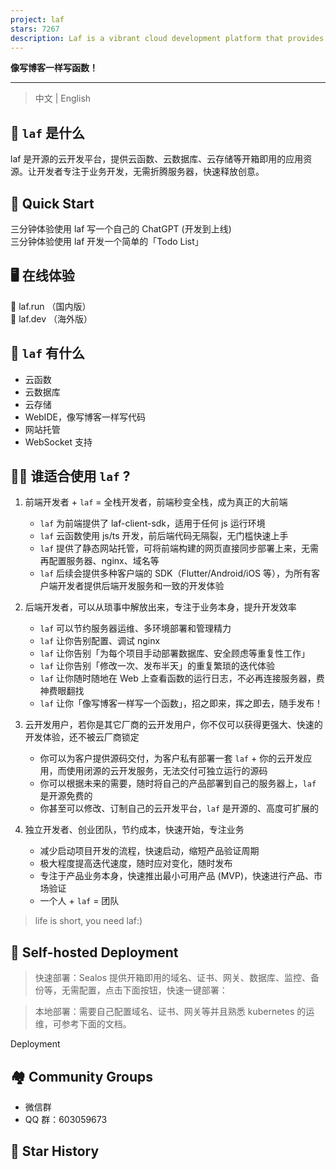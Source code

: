 ```yaml
---
project: laf
stars: 7267
description: Laf is a vibrant cloud development platform that provides essential tools like cloud functions, databases, and storage solutions. It enables developers to quickly unleash their creativity and bring innovative ideas to life with ease.
---
```


**像写博客一样写函数！**

* * *

> 中文 | English

👀 `laf` 是什么
------------

laf 是开源的云开发平台，提供云函数、云数据库、云存储等开箱即用的应用资源。让开发者专注于业务开发，无需折腾服务器，快速释放创意。

🚀 Quick Start
--------------

三分钟体验使用 laf 写一个自己的 ChatGPT (开发到上线)  
三分钟体验使用 laf 开发一个简单的「Todo List」

🖥 在线体验
-------

🎉 laf.run （国内版）  
🎉 laf.dev （海外版）

🎉 `laf` 有什么
------------

-   云函数
-   云数据库
-   云存储
-   WebIDE，像写博客一样写代码
-   网站托管
-   WebSocket 支持

👨‍💻 谁适合使用 `laf` ?
-------------------

1.  前端开发者 + `laf` = 全栈开发者，前端秒变全栈，成为真正的大前端
    
    -   `laf` 为前端提供了 laf-client-sdk，适用于任何 js 运行环境
    -   `laf` 云函数使用 js/ts 开发，前后端代码无隔裂，无门槛快速上手
    -   `laf` 提供了静态网站托管，可将前端构建的网页直接同步部署上来，无需再配置服务器、nginx、域名等
    -   `laf` 后续会提供多种客户端的 SDK（Flutter/Android/iOS 等），为所有客户端开发者提供后端开发服务和一致的开发体验
2.  后端开发者，可以从琐事中解放出来，专注于业务本身，提升开发效率
    
    -   `laf` 可以节约服务器运维、多环境部署和管理精力
    -   `laf` 让你告别配置、调试 nginx
    -   `laf` 让你告别「为每个项目手动部署数据库、安全顾虑等重复性工作」
    -   `laf` 让你告别「修改一次、发布半天」的重复繁琐的迭代体验
    -   `laf` 让你随时随地在 Web 上查看函数的运行日志，不必再连接服务器，费神费眼翻找
    -   `laf` 让你「像写博客一样写一个函数」，招之即来，挥之即去，随手发布！
3.  云开发用户，若你是其它厂商的云开发用户，你不仅可以获得更强大、快速的开发体验，还不被云厂商锁定
    
    -   你可以为客户提供源码交付，为客户私有部署一套 `laf` + 你的云开发应用，而使用闭源的云开发服务，无法交付可独立运行的源码
    -   你可以根据未来的需要，随时将自己的产品部署到自己的服务器上，`laf` 是开源免费的
    -   你甚至可以修改、订制自己的云开发平台，`laf` 是开源的、高度可扩展的
4.  独立开发者、创业团队，节约成本，快速开始，专注业务
    
    -   减少启动项目开发的流程，快速启动，缩短产品验证周期
    -   极大程度提高迭代速度，随时应对变化，随时发布
    -   专注于产品业务本身，快速推出最小可用产品 (MVP)，快速进行产品、市场验证
    -   一个人 + `laf` = 团队

> life is short, you need laf:)

🎉 Self-hosted Deployment
-------------------------

> 快速部署：Sealos 提供开箱即用的域名、证书、网关、数据库、监控、备份等，无需配置，点击下面按钮，快速一键部署：

> 本地部署：需要自己配置域名、证书、网关等并且熟悉 kubernetes 的运维，可参考下面的文档。

Deployment

🏘️ Community Groups
--------------------

-   微信群
-   QQ 群：603059673

🌟 Star History
---------------
